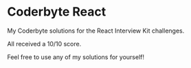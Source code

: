 # Coderbyte React

My Coderbyte solutions for the React Interview Kit challenges.

All received a 10/10 score.

Feel free to use any of my solutions for yourself!
